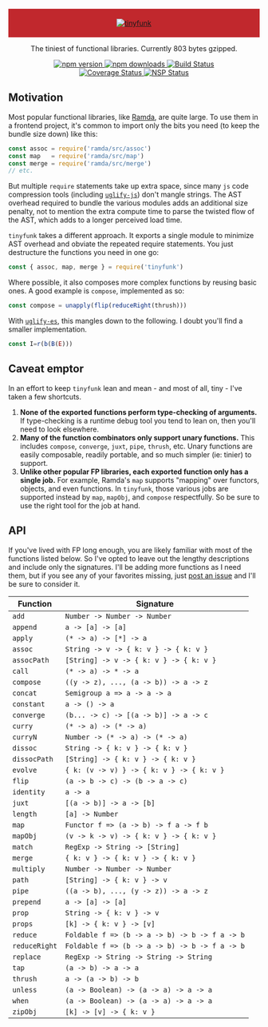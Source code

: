 <p align="center" style="background:#c1282d;padding:20px;">
  <a href="#"><img src="https://user-images.githubusercontent.com/888052/31184960-cef1a1a4-a8f8-11e7-88e8-5d740281014f.png" alt="tinyfunk" style="max-width:100%;"></a>
</p>
<p align="center">
  The tiniest of functional libraries.  Currently 803 bytes gzipped.
</p>
<p align="center">
  <a href="https://www.npmjs.com/package/tinyfunk">
    <img src="https://img.shields.io/npm/v/tinyfunk.svg" alt="npm version" style="max-width:100%;">
  </a>
  <a href="https://www.npmjs.com/package/tinyfunk">
    <img src="https://img.shields.io/npm/dm/tinyfunk.svg" alt="npm downloads" style="max-width:100%;">
  </a>
  <a href="https://travis-ci.org/flintinatux/tinyfunk">
    <img src="https://travis-ci.org/flintinatux/tinyfunk.svg?branch=master" alt="Build Status" style="max-width:100%;">
  </a>
  <br />
  <a href="https://coveralls.io/github/flintinatux/tinyfunk?branch=master">
    <img src="https://coveralls.io/repos/github/flintinatux/tinyfunk/badge.svg?branch=master" alt="Coverage Status" style="max-width:100%;">
  </a>
  <a href="https://nodesecurity.io/orgs/flintinatux/projects/d5f96f7c-898a-4244-a9d2-4f3c429d5f3d">
    <img src="https://nodesecurity.io/orgs/flintinatux/projects/d5f96f7c-898a-4244-a9d2-4f3c429d5f3d/badge" alt="NSP Status" style="max-width:100%;">
  </a>
</p>

## Motivation

Most popular functional libraries, like [Ramda](https://www.npmjs.com/package/ramda), are quite large.  To use them in a frontend project, it's common to import only the bits you need (to keep the bundle size down) like this:

```js
const assoc = require('ramda/src/assoc')
const map   = require('ramda/src/map')
const merge = require('ramda/src/merge')
// etc.
```

But multiple `require` statements take up extra space, since many `js` code compression tools (including [`uglify-js`](https://www.npmjs.com/package/uglify-js)) don't mangle strings.  The AST overhead required to bundle the various modules adds an additional size penalty, not to mention the extra compute time to parse the twisted flow of the AST, which adds to a longer perceived load time.

`tinyfunk` takes a different approach. It exports a single module to minimize AST overhead and obviate the repeated require statements.  You just destructure the functions you need in one go:

```js
const { assoc, map, merge } = require('tinyfunk')
```

Where possible, it also composes more complex functions by reusing basic ones.  A good example is `compose`, implemented as so:

```js
const compose = unapply(flip(reduceRight(thrush)))
```

With [`uglify-es`](https://www.npmjs.com/package/uglify-es), this mangles down to the following.  I doubt you'll find a smaller implementation.

```js
const I=r(b(B(E)))
```

## Caveat emptor

In an effort to keep `tinyfunk` lean and mean - and most of all, tiny - I've taken a few shortcuts.

1.  **None of the exported functions perform type-checking of arguments.**  If type-checking is a runtime debug tool you tend to lean on, then you'll need to look elsewhere.
2.  **Many of the function combinators only support unary functions.**  This includes `compose`, `converge`, `juxt`, `pipe`, `thrush`, etc.  Unary functions are easily composable, readily portable, and so much simpler (ie: tinier) to support.
3.  **Unlike other popular FP libraries, each exported function only has a single job.**  For example, Ramda's `map` supports "mapping" over functors, objects, and even functions.  In `tinyfunk`, those various jobs are supported instead by `map`, `mapObj`, and `compose` respectfully.  So be sure to use the right tool for the job at hand.

## API

If you've lived with FP long enough, you are likely familiar with most of the functions listed below.  So I've opted to leave out the lengthy descriptions and include only the signatures.  I'll be adding more functions as I need them, but if you see any of your favorites missing, just [post an issue](https://github.com/flintinatux/tinyfunk/issues) and I'll be sure to consider it.

| Function | Signature |
| -------- | --------- |
| `add` | `Number -> Number -> Number` |
| `append` | `a -> [a] -> [a]` |
| `apply` | `(* -> a) -> [*] -> a` |
| `assoc` | `String -> v -> { k: v } -> { k: v }` |
| `assocPath` | `[String] -> v -> { k: v } -> { k: v }` |
| `call` | `(* -> a) -> * -> a` |
| `compose` | `((y -> z), ..., (a -> b)) -> a -> z` |
| `concat` | `Semigroup a => a -> a -> a` |
| `constant` | `a -> () -> a` |
| `converge` | `(b... -> c) -> [(a -> b)] -> a -> c` |
| `curry` | `(* -> a) -> (* -> a)` |
| `curryN` | `Number -> (* -> a) -> (* -> a)` |
| `dissoc` | `String -> { k: v } -> { k: v }` |
| `dissocPath` | `[String] -> { k: v } -> { k: v }` |
| `evolve` | `{ k: (v -> v) } -> { k: v } -> { k: v }` |
| `flip` | `(a -> b -> c) -> (b -> a -> c)` |
| `identity` | `a -> a` |
| `juxt` | `[(a -> b)] -> a -> [b]` |
| `length` | `[a] -> Number` |
| `map` | `Functor f => (a -> b) -> f a -> f b` |
| `mapObj` | `(v -> k -> v) -> { k: v } -> { k: v }` |
| `match` | `RegExp -> String -> [String]` |
| `merge` | `{ k: v } -> { k: v } -> { k: v }` |
| `multiply` | `Number -> Number -> Number` |
| `path` | `[String] -> { k: v } -> v` |
| `pipe` | `((a -> b), ..., (y -> z)) -> a -> z` |
| `prepend` | `a -> [a] -> [a]` |
| `prop` | `String -> { k: v } -> v` |
| `props` | `[k] -> { k: v } -> [v]` |
| `reduce` | `Foldable f => (b -> a -> b) -> b -> f a -> b` |
| `reduceRight` | `Foldable f => (b -> a -> b) -> b -> f a -> b` |
| `replace` | `RegExp -> String -> String -> String` |
| `tap` | `(a -> b) -> a -> a` |
| `thrush` | `a -> (a -> b) -> b` |
| `unless` | `(a -> Boolean) -> (a -> a) -> a -> a` |
| `when` | `(a -> Boolean) -> (a -> a) -> a -> a` |
| `zipObj` | `[k] -> [v] -> { k: v }` |
